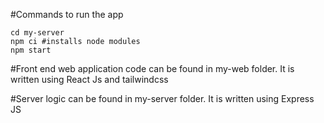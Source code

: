#Commands to run the app
```
cd my-server
npm ci #installs node modules
npm start
```

#Front end web application code can be found in my-web folder. It is written using React Js and tailwindcss

#Server logic can be found in my-server folder. It is written using Express JS

